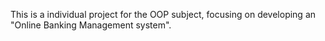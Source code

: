 This is a individual project for the OOP subject, focusing on developing an "Online Banking Management system".

